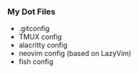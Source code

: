 ### My Dot Files

- .gitconfig
- TMUX config
- alacritty config
- neovim config (based on LazyVim)
- fish config
